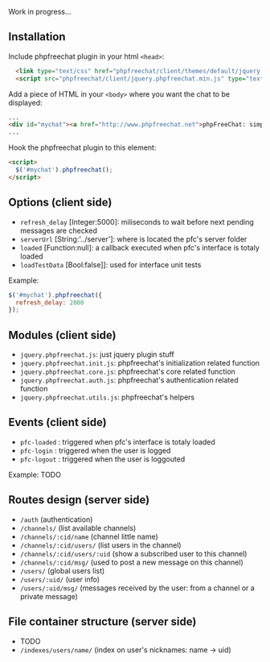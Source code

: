 Work in progress...

## Installation

Include phpfreechat plugin in your html `<head>`:

```html
  <link type="text/css" href="phpfreechat/client/themes/default/jquery.phpfreechat.min.css" />
  <script src="phpfreechat/client/jquery.phpfreechat.min.js" type="text/javascript"></script>
```

Add a piece of HTML in your `<body>` where you want the chat to be displayed:

```html
...
<div id="mychat"><a href="http://www.phpfreechat.net">phpFreeChat: simple Web chat</a></div>
...
```

Hook the phpfreechat plugin to this element:

```html
<script>
  $('#mychat').phpfreechat();
</script>
```

## Options (client side)

* `refresh_delay` [Integer:5000]: miliseconds to wait before next pending messages are checked
* `serverUrl` [String:'../server']: where is located the pfc's server folder
* `loaded` [Function:null]: a callback executed when pfc's interface is totaly loaded
* `loadTestData` [Bool:false]]: used for interface unit tests

Example:
```javascript
$('#mychat').phpfreechat({
  refresh_delay: 2000
});
```

## Modules (client side)

* `jquery.phpfreechat.js`: just jquery plugin stuff
* `jquery.phpfreechat.init.js`: phpfreechat's initialization related function
* `jquery.phpfreechat.core.js`: phpfreechat's core related function
* `jquery.phpfreechat.auth.js`: phpfreechat's authentication related function
* `jquery.phpfreechat.utils.js`: phpfreechat's helpers

## Events (client side)

* `pfc-loaded` : triggered when pfc's interface is totaly loaded
* `pfc-login` : triggered when the user is logged
* `pfc-logout` : triggered when the user is loggouted

Example: TODO

## Routes design (server side)

* `/auth`                          (authentication)
* `/channels/`                     (list available channels)
* `/channels/:cid/name`            (channel little name)
* `/channels/:cid/users/`          (list users in the channel)
* `/channels/:cid/users/:uid`      (show a subscribed user to this channel)
* `/channels/:cid/msg/`            (used to post a new message on this channel)
* `/users/`                        (global users list)
* `/users/:uid/`                   (user info)
* `/users/:uid/msg/`               (messages received by the user: from a channel or a private message)

## File container structure (server side)

* TODO
* `/indexes/users/name/`           (index on user's nicknames: name -> uid)